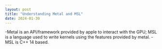 ```yaml
---
layout: post
title: "Understanding Metal and MSL"
date: 2024-01-30
---
```


-Metal is an API/framework provided by apple to interact with the GPU; MSL is a language used to write kernels using the features provided by metal.
-MSL is C++ 14 based.